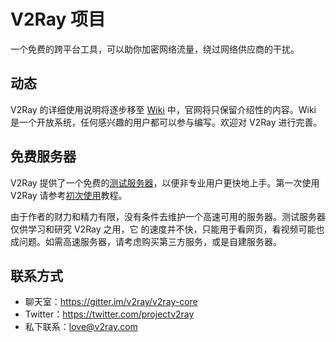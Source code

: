 # V2Ray 项目

一个免费的跨平台工具，可以助你加密网络流量，绕过网络供应商的干扰。

## 动态
V2Ray 的详细使用说明将逐步移至 [Wiki](https://github.com/v2ray/v2ray.github.io/wiki) 中，官网将只保留介绍性的内容。Wiki 是一个开放系统，任何感兴趣的用户都可以参与编写。欢迎对 V2Ray 进行完善。

## 免费服务器
V2Ray 提供了一个免费的[测试服务器](#a=official-server-zh-cn)，以便非专业用户更快地上手。第一次使用 V2Ray 请参考[初次使用](#a=firstuse-zh-cn)教程。

由于作者的财力和精力有限，没有条件去维护一个高速可用的服务器。测试服务器仅供学习和研究 V2Ray 之用，它
的速度并不快，只能用于看网页，看视频可能也成问题。如需高速服务器，请考虑购买第三方服务，或是自建服务器。

## 联系方式
* 聊天室：<a href="https://gitter.im/v2ray/v2ray-core" target="_blank">https://gitter.im/v2ray/v2ray-core</a>
* Twitter：<a href="https://twitter.com/projectv2ray" target="_blank">https://twitter.com/projectv2ray</a>
* 私下联系：love@v2ray.com

